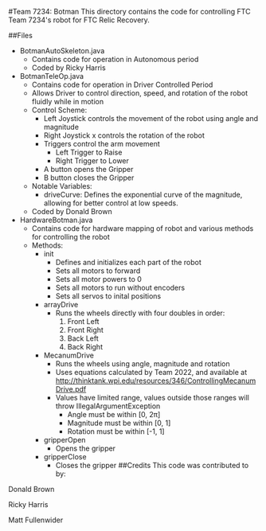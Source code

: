 #Team 7234: Botman
This directory contains the code for controlling FTC Team 7234's
robot for FTC Relic Recovery.

##Files
+ BotmanAutoSkeleton.java
    + Contains code for operation in Autonomous period
    + Coded by Ricky Harris
+ BotmanTeleOp.java
    + Contains code for operation in Driver Controlled Period
    + Allows Driver to control direction, speed, and rotation of the robot fluidly while in motion
    + Control Scheme:
        + Left Joystick controls the movement of the robot using angle and magnitude
        + Right Joystick x controls the rotation of the robot
        + Triggers control the arm movement
            + Left Trigger to Raise
            + Right Trigger to Lower
        + A button opens the Gripper
        + B button closes the Gripper
    + Notable Variables:
        + driveCurve: Defines the exponential curve of the magnitude, allowing for better control at low speeds.
    + Coded by Donald Brown
+ HardwareBotman.java
    + Contains code for hardware mapping of robot and various methods for controlling the robot
    + Methods:
        + init
            + Defines and initializes each part of the robot
            + Sets all motors to forward
            + Sets all motor powers to 0
            + Sets all motors to run without encoders
            + Sets all servos to inital positions
        + arrayDrive
            + Runs the wheels directly with four doubles in order:
                1. Front Left
                2. Front Right
                3. Back Left
                4. Back Right
        + MecanumDrive
            + Runs the wheels using angle, magnitude and rotation
            + Uses equations calculated by Team 2022, and available at <http://thinktank.wpi.edu/resources/346/ControllingMecanumDrive.pdf>
            + Values have limited range, values outside those ranges will throw IllegalArgumentException
                + Angle must be within [0, 2π]
                + Magnitude must be within [0, 1]
                + Rotation must be within [-1, 1]
        + gripperOpen
            + Opens the gripper
        + gripperClose
            + Closes the gripper
##Credits
This code was contributed to by:

Donald Brown

Ricky Harris

Matt Fullenwider